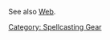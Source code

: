 See also [Web](Web "wikilink").

[Category: Spellcasting Gear](Category:_Spellcasting_Gear "wikilink")
